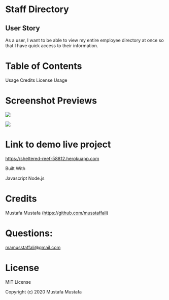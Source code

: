# Staff Directory


## User Story

 As a user, I want to be able to view my entire employee directory at once so that I have quick access to their information.


# Table of Contents

Usage
Credits
License
Usage

# Screenshot Previews
![](Assets/Screen%20Shot%202020-10-28%20at%201.31.19%20AM.png)

![](Assets/Screen%20Shot%202020-10-28%20at%201.33.50%20AM.png)

# Link to demo live project

https://sheltered-reef-58812.herokuapp.com

Built With

Javascript
Node.js

# Credits

Mustafa Mustafa (https://github.com/musstaffali)

# Questions:
mamusstaffali@gmail.com

# License

MIT License

Copyright (c) 2020 Mustafa Mustafa
